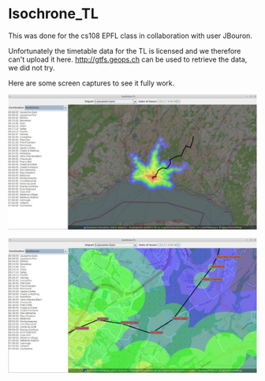 # Isochrone_TL

This was done for the cs108 EPFL class in collaboration with user JBouron.


Unfortunately the timetable data for the TL is licensed and we therefore can't upload it here.
http://gtfs.geops.ch can be used to retrieve the data, we did not try.

Here are some screen captures to see it fully work. 


![alt tag](https://github.com/Rimbaud13/Isochrone_TL/blob/master/data/images/Isochrone1.jpg)


![alt tag](https://github.com/Rimbaud13/Isochrone_TL/blob/master/data/images/Isochrone2.jpg)
